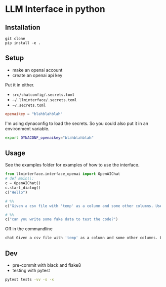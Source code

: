 # LLM Interface in python

## Installation

```
git clone 
pip install -e .
```

## Setup

* make an openai account
* create an openai api key

Put it in either.

* `src/chatconfig/.secrets.toml`
* `~/.llminterface/.secrets.toml`
* `~/.secrets.toml`

```toml
openaikey = "blahblahblah"
```

I'm using dynaconfig to load the secrets. So you could also put it in an environment variable.

```bash
export DYNACONF_openaikey="blahblahblah"
```

## Usage

See the examples folder for examples of how to use the interface.

```python
from llminterface.interface_openai import OpenAIChat
# def main():
c = OpenAIChat()
c.start_dialog()
c("Hello")

# %%
c("Given a csv file with 'temp' as a column and some other columns. Use flaml, automl to predict the temp column. Write the code. ")

# %%
c("can you write some fake data to test the code?")
```

OR in the commandline

```bash
chat Given a csv file with 'temp' as a column and some other columns. Use flaml, automl to predict the temp column. Write the code.

```

## Dev

* pre-commit with black and flake8
* testing with pytest

```bash
pytest tests -vv -s -x
```
